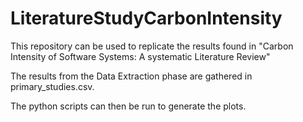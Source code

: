 # LiteratureStudyCarbonIntensity

This repository can be used to replicate the results found in "Carbon Intensity of Software Systems: A systematic Literature Review"

The results from the Data Extraction phase are gathered in primary_studies.csv.

The python scripts can then be run to generate the plots. 
